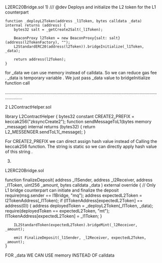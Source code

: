 L2ERC20Bridge.sol
1)
 /// @dev Deploys and initialize the L2 token for the L1 counterpart

    function _deployL2Token(address _l1Token, bytes calldata _data) internal returns (address) {
        bytes32 salt = _getCreate2Salt(_l1Token);

        BeaconProxy l2Token = new BeaconProxy{salt: salt}(address(l2TokenFactory), "");
        L2StandardERC20(address(l2Token)).bridgeInitialize(_l1Token, _data);

        return address(l2Token);
    }

for _data we can use memory instead of calldata. So we can reduce gas fee . _data is temporary variable . We just pass _data value to bridgeInitialize function call 

..........................................................................................................................................

2
L2ContractHelper.sol

library L2ContractHelper {
    bytes32 constant CREATE2_PREFIX = keccak256("zksyncCreate2");
 function sendMessageToL1(bytes memory _message) internal returns (bytes32) {
        return L2_MESSENGER.sendToL1(_message);
    }

For CREATE2_PREFIX we can direct assign hash value instead of Calling the keccak256 function. The string is static so we can directly apply hash value of this string .

3) 
L2ERC20Bridge.sol

function finalizeDeposit(
        address _l1Sender,
        address _l2Receiver,
        address _l1Token,
        uint256 _amount,
        bytes calldata _data
    ) external override {
        // Only L1 bridge counterpart can initiate and finalize the deposit
        require(msg.sender == l1Bridge, "mq");
 address expectedL2Token = l2TokenAddress(_l1Token);
        if (l1TokenAddress[expectedL2Token] == address(0)) {
            address deployedToken = _deployL2Token(_l1Token, _data);
            require(deployedToken == expectedL2Token, "mt");
            l1TokenAddress[expectedL2Token] = _l1Token;
        }

        IL2StandardToken(expectedL2Token).bridgeMint(_l2Receiver, _amount);

        emit FinalizeDeposit(_l1Sender, _l2Receiver, expectedL2Token, _amount);
    }

FOR _data WE CAN USE memory INSTEAD OF calldata 
